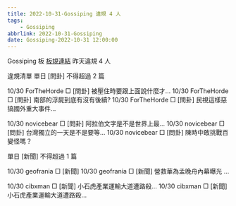 ```yaml
---
title: 2022-10-31-Gossiping 違規 4 人
tags:
    - Gossiping
abbrlink: 2022-10-31-Gossiping
date: Gossiping-2022-10-31 12:00:00
---
```

Gossiping 板 [板規連結](https://www.ptt.cc/bbs/Gossiping/M.1637425085.A.07D.html)
昨天違規 4 人
<!-- more -->

違規清單
單日 [問卦] 不得超過 2 篇

10/30 ForTheHorde □ [問卦] 被壓住時要跟上面說什麼才…
10/30 ForTheHorde □ [問卦] 南部的浮屍到底有沒有後續?
10/30 ForTheHorde □ [問卦] 民視這樣惡搞國外重大事件…

10/30 novicebear □ [問卦] 阿拉伯文字是不是世界上最…
10/30 novicebear □ [問卦] 台灣獨立的一天是不是要等…
10/30 novicebear □ [問卦] 陳時中敢挑戰百變怪嗎？

單日 [新聞] 不得超過 1 篇

10/30 geofrania □ [新聞]
10/30 geofrania □ [新聞] 營救華為孟晚舟內幕曝光 …

10/30 cibxman □ [新聞] 小石虎產業運輸大道遭路殺…
10/30 cibxman □ [新聞] 小石虎產業運輸大道遭路殺…